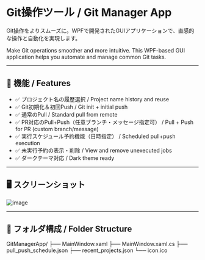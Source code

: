 # Git操作ツール / Git Manager App

Git操作をよりスムーズに。WPFで開発されたGUIアプリケーションで、直感的な操作と自動化を実現します。

Make Git operations smoother and more intuitive. This WPF-based GUI application helps you automate and manage common Git tasks.

---

## 🧰 機能 / Features

- ✅ プロジェクト名の履歴選択 / Project name history and reuse
- ✅ Git初期化＆初回Push / Git init + initial push
- ✅ 通常のPull / Standard pull from remote
- ✅ PR対応のPull+Push（任意ブランチ・メッセージ指定可） / Pull + Push for PR (custom branch/message)
- ✅ 実行スケジュール予約機能（日時指定） / Scheduled pull+push execution
- ✅ 未実行予約の表示・削除 / View and remove unexecuted jobs
- ✅ ダークテーマ対応 / Dark theme ready

---

## 🖥️ スクリーンショット

![image](https://github.com/user-attachments/assets/d78bdf69-7eee-435d-98fb-0d5a8ca5cd63)


---

## 📁 フォルダ構成 / Folder Structure
GitManagerApp/
├── MainWindow.xaml
├── MainWindow.xaml.cs
├── pull_push_schedule.json
├── recent_projects.json
└── icon.ico
